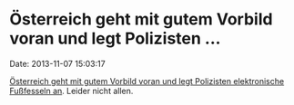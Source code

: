 Österreich geht mit gutem Vorbild voran und legt Polizisten \...
================================================================

Date: 2013-11-07 15:03:17

[Österreich geht mit gutem Vorbild voran und legt Polizisten
elektronische Fußfesseln an](http://www.heise.de/-2041304). Leider nicht
allen.
